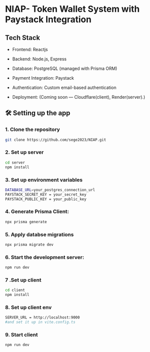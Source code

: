 # NIAP- Token Wallet System with Paystack Integration

## Tech Stack
- Frontend: Reactjs

- Backend: Node.js, Express

- Database: PostgreSQL (managed with Prisma ORM)

- Payment Integration: Paystack

- Authentication: Custom email-based authentication

- Deployment: (Coming soon — Cloudflare(client), Render(server).)

## 🛠 Setting up the app
### 1. Clone the repository
```bash
git clone https://github.com/sege2023/NIAP.git
```

### 2. Set up server
```bash
cd server
npm install
```

### 3. Set up environment variables
```bash
DATABASE_URL=your_postgres_connection_url
PAYSTACK_SECRET_KEY = your_secret_key
PAYSTACK_PUBLIC_KEY = your_public_key
```
### 4. Generate Prisma Client:
```bash
npx prisma generate
```
### 5. Apply databse migrations
```bash
npx prisma migrate dev
```
### 6. Start the development server:
```bash
npm run dev
```
### 7 .Set up client
```bash
cd client
npm install
```
### 8. Set up client env
```bash
SERVER_URL = http://localhost:9000
#and set it up in vite.config.ts
```
### 9. Start client
```bash
npm run dev
```

